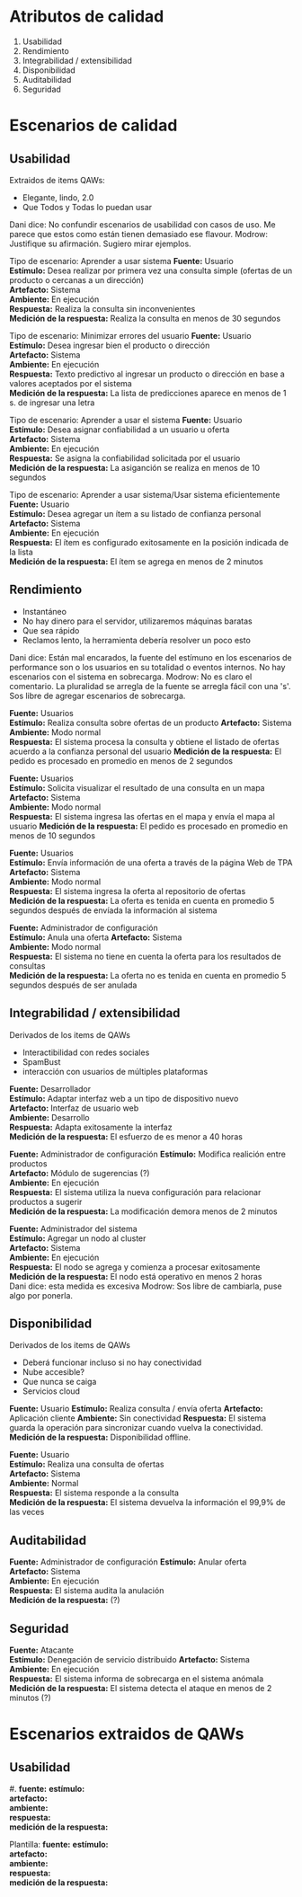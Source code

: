 Atributos de calidad
====================

1. Usabilidad
2. Rendimiento
3. Integrabilidad / extensibilidad
4. Disponibilidad
5. Auditabilidad
6. Seguridad

Escenarios de calidad
=====================

Usabilidad
----------
Extraidos de items QAWs:
* Elegante, lindo, 2.0
* Que Todos  y Todas lo puedan usar

Dani dice: No confundir escenarios de usabilidad con casos de uso. Me parece que estos como están tienen demasiado ese flavour.
Modrow: Justifique su afirmación. Sugiero mirar ejemplos.

Tipo de escenario: Aprender a usar sistema
**Fuente:** Usuario  
**Estímulo:** Desea realizar por primera vez una consulta simple (ofertas de un producto o cercanas a un dirección)  
**Artefacto:** Sistema  
**Ambiente:** En ejecución  
**Respuesta:** Realiza la consulta sin inconvenientes  
**Medición de la respuesta:** Realiza la consulta en menos de 30 segundos  

Tipo de escenario: Minimizar errores del usuario
**Fuente:** Usuario  
**Estímulo:** Desea ingresar bien el producto o dirección  
**Artefacto:** Sistema  
**Ambiente:** En ejecución  
**Respuesta:** Texto predictivo al ingresar un producto o dirección en base a valores aceptados por el sistema   
**Medición de la respuesta:** La lista de predicciones aparece en menos de 1 s. de ingresar una letra  

Tipo de escenario: Aprender a usar el sistema
**Fuente:** Usuario  
**Estímulo:** Desea asignar confiabilidad a un usuario u oferta  
**Artefacto:** Sistema  
**Ambiente:** En ejecución  
**Respuesta:** Se asigna la confiabilidad solicitada por el usuario  
**Medición de la respuesta:** La asiganción se realiza en menos de 10 segundos  

Tipo de escenario: Aprender a usar sistema/Usar sistema eficientemente
**Fuente:** Usuario  
**Estímulo:** Desea agregar un ítem a su listado de confianza personal  
**Artefacto:** Sistema  
**Ambiente:** En ejecución  
**Respuesta:** El ítem es configurado exitosamente en la posición indicada de la lista  
**Medición de la respuesta:** El ítem se agrega en menos de 2 minutos  

Rendimiento
----------- 
* Instantáneo
* No hay dinero para el servidor, utilizaremos máquinas baratas
* Que sea rápido
* Reclamos lento, la herramienta debería resolver un poco esto

Dani dice: Están mal encarados, la fuente del estímuno en los escenarios de
performance son o los usuarios en su totalidad o eventos internos. No hay
escenarios con el sistema en sobrecarga.
Modrow: No es claro el comentario. La pluralidad se arregla de la fuente se arregla fácil con una 's'. Sos libre de agregar escenarios de sobrecarga.

**Fuente:** Usuarios  
**Estímulo:** Realiza consulta sobre ofertas de un producto
**Artefacto:** Sistema   
**Ambiente:** Modo normal  
**Respuesta:** El sistema procesa la consulta y obtiene el listado de ofertas acuerdo a la confianza personal del usuario
**Medición de la respuesta:** El pedido es procesado en promedio en menos de 2 segundos

**Fuente:** Usuarios  
**Estímulo:** Solicita visualizar el resultado de una consulta en un mapa 
**Artefacto:** Sistema   
**Ambiente:** Modo normal  
**Respuesta:** El sistema ingresa las ofertas en el mapa y envía el mapa al usuario
**Medición de la respuesta:** El pedido es procesado en promedio en menos de 10 segundos

**Fuente:** Usuarios  
**Estímulo:** Envía información de una oferta a través de la página Web de TPA
**Artefacto:** Sistema   
**Ambiente:** Modo normal  
**Respuesta:** El sistema ingresa la oferta al repositorio de ofertas  
**Medición de la respuesta:** La oferta es tenida en cuenta en promedio 5 segundos después de envíada la información al sistema

**Fuente:** Administrador de configuración  
**Estímulo:** Anula una oferta 
**Artefacto:** Sistema   
**Ambiente:** Modo normal  
**Respuesta:** El sistema no tiene en cuenta la oferta para los resultados de consultas  
**Medición de la respuesta:** La oferta no es tenida en cuenta en promedio 5 segundos después de ser anulada

Integrabilidad / extensibilidad
-------------------------------
Derivados de los items de QAWs
* Interactibilidad con redes sociales
* SpamBust
* interacción con usuarios de múltiples plataformas


**Fuente:** Desarrollador  
**Estímulo:** Adaptar interfaz web a un tipo de dispositivo nuevo   
**Artefacto:** Interfaz de usuario web      
**Ambiente:** Desarrollo  
**Respuesta:** Adapta exitosamente la interfaz  
**Medición de la respuesta:** El esfuerzo de es menor a 40 horas  

**Fuente:** Administrador de configuración
**Estímulo:** Modifica realición entre productos    
**Artefacto:** Módulo de sugerencias (?)       
**Ambiente:** En ejecución  
**Respuesta:** El sistema utiliza la nueva configuración para relacionar productos a sugerir    
**Medición de la respuesta:** La modificación demora menos de 2 minutos

**Fuente:** Administrador del sistema  
**Estímulo:** Agregar un nodo al cluster     
**Artefacto:** Sistema       
**Ambiente:** En ejecución  
**Respuesta:** El nodo se agrega y comienza a procesar exitosamente   
**Medición de la respuesta:** El nodo está operativo en menos 2 horas  
Dani dice: esta medida es excesiva
Modrow: Sos libre de cambiarla, puse algo por ponerla.

Disponibilidad
--------------
Derivados de los items de QAWs
* Deberá funcionar incluso si no hay conectividad
* Nube accesible?
* Que nunca se caiga
* Servicios cloud

**Fuente:** Usuario
**Estímulo:** Realiza consulta / envía oferta
**Artefacto:** Aplicación cliente
**Ambiente:** Sin conectividad
**Respuesta:** El sistema guarda la operación para sincronizar cuando vuelva la conectividad.
**Medición de la respuesta:** Disponibilidad offline.
	  
**Fuente:** Usuario  
**Estímulo:** Realiza una consulta de ofertas  
**Artefacto:** Sistema    
**Ambiente:** Normal   
**Respuesta:** El sistema responde a la consulta   
**Medición de la respuesta:** El sistema devuelva la información el 99,9% de las veces  
      
Auditabilidad
------------- 

**Fuente:** Administrador de configuración 
**Estímulo:** Anular oferta  
**Artefacto:** Sistema    
**Ambiente:** En ejecución   
**Respuesta:** El sistema audita la anulación   
**Medición de la respuesta:** (?) 
      
Seguridad
---------

**Fuente:** Atacante   
**Estímulo:** Denegación de servicio distribuido 
**Artefacto:** Sistema    
**Ambiente:** En ejecución    
**Respuesta:** El sistema informa de sobrecarga en el sistema anómala    
**Medición de la respuesta:** El sistema detecta el ataque en menos de 2 minutos (?)  


Escenarios extraidos de QAWs
============================

Usabilidad
----------
#. 
      **fuente:** 
      **estímulo:**  
      **artefacto:**    
      **ambiente:**    
      **respuesta:**    
      **medición de la respuesta:**


Plantilla: 
	  **fuente:** 
      **estímulo:**  
      **artefacto:**    
      **ambiente:**    
      **respuesta:**    
      **medición de la respuesta:**
